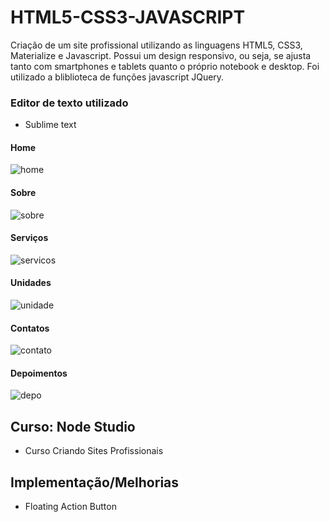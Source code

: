 # HTML5-CSS3-JAVASCRIPT
Criação de um site profissional utilizando as linguagens HTML5, CSS3, Materialize e Javascript. Possui um design responsivo, ou seja, se ajusta tanto com smartphones e tablets quanto o próprio notebook e desktop. Foi utilizado a bliblioteca de funções javascript JQuery.

### Editor de texto utilizado
* Sublime text

#### Home
![home](https://user-images.githubusercontent.com/40746275/85322802-e34f3580-b494-11ea-8eb8-dc6ec01501c2.png)

#### Sobre
![sobre](https://user-images.githubusercontent.com/40746275/85322976-32956600-b495-11ea-98c7-c8f21807dfda.png)

#### Serviços
![servicos](https://user-images.githubusercontent.com/40746275/85323027-4f319e00-b495-11ea-8999-460fe4ece2a2.png)

#### Unidades
![unidade](https://user-images.githubusercontent.com/40746275/85323111-712b2080-b495-11ea-8fe0-18e9df9bc525.png)

#### Contatos
![contato](https://user-images.githubusercontent.com/40746275/85323142-7f793c80-b495-11ea-9e2c-e66263eb7190.png)

#### Depoimentos
![depo](https://user-images.githubusercontent.com/40746275/85323165-8a33d180-b495-11ea-94b0-a6365f14ba79.png)


## Curso: Node Studio
* Curso Criando Sites Profissionais

## Implementação/Melhorias
* Floating Action Button
